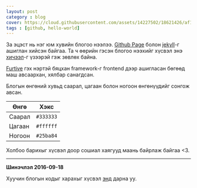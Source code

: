 ```yaml
---
layout: post
category : blog
cover: https://cloud.githubusercontent.com/assets/14227502/18621426/af136102-7e55-11e6-9b0a-3a1376fea722.jpg
tags : [github, hello-world]
---
```

За эцэст нь нэг юм хувийн блогоо нээлээ. [Github Page](https://pages.github.com) болон [jekyll](http://jekyllrb.com)-г ашиглан хийсэн байгаа. Та ч өөрийн гэсэн блогоо нээхийг хүсвэл энэ [хичээл](http://jmcglone.com/guides/github-pages/)-г үзээрэй гэж зөвлөх байна.

[Furtive](http://furtive.co) гэх нэртэй бяцхан framework-г frontend дээр ашигласан бөгөөд маш авсаархан, хялбар санагдсан.

Блогын өнгөний хувьд саарал, цагаан болон ногоон өнгөнүүдийг сонгож авсан.

| Өнгө | Хэкс |
|------|-----|
|Саарал|```#333333```|
|Цагаан|```#ffffff```|
|Ногоон|```#25ba84```|

Холбоо барихыг хүсвэл доор сошиал хаягууд маань байрлаж байгаа <3.

---

**Шинэчлэл 2016-09-18**

Хуучин блогын кодыг харахыг хүсвэл [энд](https://github.com/enkhee-Osiris/enkhee-Osiris.github.io-old) дарна уу.